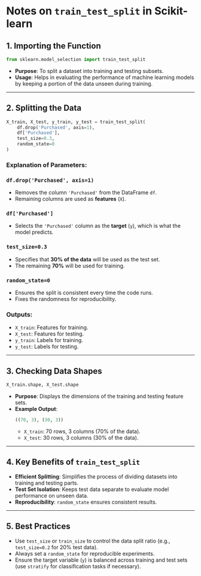 # Notes on `train_test_split` in Scikit-learn

## 1. **Importing the Function**
```python
from sklearn.model_selection import train_test_split
```
- **Purpose**: To split a dataset into training and testing subsets.
- **Usage**: Helps in evaluating the performance of machine learning models by keeping a portion of the data unseen during training.

---

## 2. **Splitting the Data**
```python
X_train, X_test, y_train, y_test = train_test_split(
    df.drop('Purchased', axis=1),
    df['Purchased'],
    test_size=0.3,
    random_state=0
)
```

### **Explanation of Parameters**:

### **`df.drop('Purchased', axis=1)`**
- Removes the column `'Purchased'` from the DataFrame `df`.
- Remaining columns are used as **features** (`X`).

### **`df['Purchased']`**
- Selects the `'Purchased'` column as the **target** (`y`), which is what the model predicts.

### **`test_size=0.3`**
- Specifies that **30% of the data** will be used as the test set.
- The remaining **70%** will be used for training.

### **`random_state=0`**
- Ensures the split is consistent every time the code runs.
- Fixes the randomness for reproducibility.

### **Outputs**:
- `X_train`: Features for training.
- `X_test`: Features for testing.
- `y_train`: Labels for training.
- `y_test`: Labels for testing.

---

## 3. **Checking Data Shapes**
```python
X_train.shape, X_test.shape
```
- **Purpose**: Displays the dimensions of the training and testing feature sets.
- **Example Output**:  
  ```python
  ((70, 3), (30, 3))
  ```
  - `X_train`: 70 rows, 3 columns (70% of the data).
  - `X_test`: 30 rows, 3 columns (30% of the data).

---

## 4. **Key Benefits of `train_test_split`**
- **Efficient Splitting**: Simplifies the process of dividing datasets into training and testing parts.
- **Test Set Isolation**: Keeps test data separate to evaluate model performance on unseen data.
- **Reproducibility**: `random_state` ensures consistent results.

---

## 5. **Best Practices**
- Use `test_size` or `train_size` to control the data split ratio (e.g., `test_size=0.2` for 20% test data).
- Always set a `random_state` for reproducible experiments.
- Ensure the target variable (`y`) is balanced across training and test sets (use `stratify` for classification tasks if necessary).
